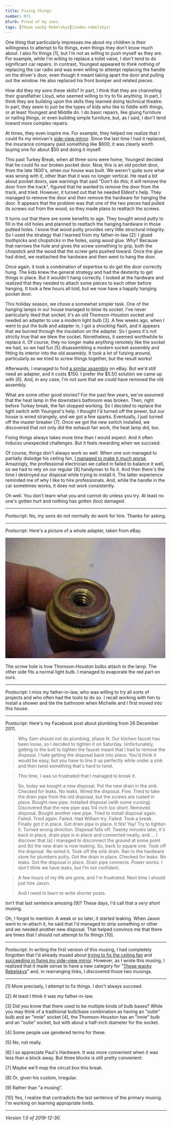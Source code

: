 ```yaml
---
title: Fixing things
number: 971
blurb: Proud of my sons.
tags: [Those wacky Rebelskys](index-rebelskys)
---
```

One thing that particularly impresses me about my children is their
willingness to attempt to fix things, even things they don't know
much about.  I also fix things [1], but I'm not as willing to push
myself as they are.  For example, while I'm willing to replace a
toilet valve, I don't tend to do significant car repairs.  In
contrast, Youngest appeared to think nothing of replacing the car
radio and was even willing to attempt replacing the handle on the
driver's door, even though it meant taking apart the door and pulling
out the window.  He also replaced his front bumper and related
pieces.

How did they my sons these skills?  In part, I think that they are
channeling their grandfather Lloyd, who seemed willing to try to
fix anything.  In part, I think they are building upon the skills
they learned doing technical theatre.  In part, they seem to just
be the types of kids who like to fiddle with things, or at least
Youngest and Middle do.  I do basic repairs, like gluing furniture
or nailing things, or even building simple furniture, but, as I 
said, I don't tend toward more complex repairs.

At times, they even inspire me.  For example, they helped me realize
that I could fix my minivan's [side-view mirror](side-view-mirror).
Since the last time I had it replaced, the insurance company paid
something like $600, it was clearly worth buying one for about $50
and doing it myself.

This past Turkey Break, when all three sons were home, Youngest
decided that he could fix our broken pocket door.  Now, this is an
*old* pocket door, from the late 1800's, when our house was built.
We weren't quite sure what was wrong with it, other than that it
was no longer vertical.  He read a bit about pocket doors, saw
warnings that said "Don't do *this*; it will remove the door from
the track", figured that he wanted to remove the door from the
track, and tried.  However, it turned out that he needed Eldest's
help.  They managed to remove the door and then remove the hardware
for hanging the door.  It appears that the problem was that one of
the two pieces had pulled its screws out from the wood, so they
made plans to reattach the screws.

It turns out that there are some benefits to age.  They bought wood
putty to fill in the old holes and planned to reattach the hanging
hardware in those puttied holes.  I know that wood putty provides
very little structural integrity.  So I used the strategy that I
learned from my father-in-law [2]: I glued toothpicks and chopsticks
in the holes, using wood glue.  Why?  Because that narrows the hole
and gives the screw something to grip, both the chopstick and the
wood that the screw gets pushed toward.  Once the glue had dried,
we reattached the hardware and then went to hang the door.

Once again, it took a combination of expertise to do get the door
correctly hung.  The kids knew the general strategy and had the
dexterity to get things in place.  But it wouldn't hang correctly.
I looked at the hardware and realized that they needed to attach
some pieces to each other before hanging.  It took a few hours all
told, but we now have a happily hanging pocket door.

This holiday season, we chose a somewhat simpler task.  One of the
hanging lamps in our house managed to blow its socket.  I've never
particularly liked that socket; it's an old Thomson-Houston socket
and needed an adapter to use a modern light bulb [3].  A few weeks ago,
when I went to put the bulb and adapter in, I got a shocking flash,
and it appears that we burned through the insulation on the adapter.
So I guess it's not strictly true that we blew the socket.  Nonetheless,
it seemed worthwhile to replace it.  Of course, they no longer make
anything remotely like the socket we had, so we had fun [5]
disassembling a modern socket assembly and fitting its interior
into the old assembly.  It took a lot of futzing around, particularly
as we tried to screw things together, but the result works!

Afterwards, I managed to find [a similar
assembly](https://www.ebay.com/itm/ANTIQUE-THOMSON-HOUSTON-PADDLE-SWITCH-SOCKET-1888-PATENT-SHADE-HOLDER/303415248658)
on eBay.  But we'd still need an adapter, and it costs $150.  I
prefer the $5.50 solution we came up with [6].  And, in any case, I'm
not sure that we could have removed the old assembly.

What are some other good stories?  For the past few years, we've
assumed that the heat lamp in the downstairs bathroom was broken.
Then, right before Turkey break, the fan stopped working.  So I
decided to replace the light switch with Youngest's help.  I thought
I'd turned off the power, but our house is wired strangely, and we
got a few sparks.  Eventually, I just turned off the master breaker
[7].  Once we got the new switch installed, we discovered that not
only did the exhaust fan work, the heat lamp did, too.

Fixing things always takes more time than I would expect.  And it often
induces unexpected challenges.  But it feels rewarding when we succeed.

Of course, things don't always work so well.  When one son managed
to partially dislodge his ceiling fan, [I managed to make it *much*
worse](ceiling-fan).  Amazingly, the professional electrician we
called in failed to balance it well, so we had to rely on our regular
[8] handyman to fix it.  And then there's the time I destroyed our
disposal while trying to install it.  The latter experience reminded
me of why I like to hire professionals.  And, while the handle in
the car sometimes works, it does not work consistently.

Oh well.  You don't learn what you and cannot do unless you try.
At least no one's gotten hurt and nothing has gotten (too) damaged.

---

Postscript: No, my sons do not normally do work for hire.  Thanks
for asking.

---

Postscript: Here's a picture of a whole adapter, taken from eBay.

<img src="images/lightbulb-adapter.jpg" alt="a metal object with a screw hold in the middle">  

The screw hole is how Thomson-Houston bulbs attach to the lamp.  The other
side fits a normal light bulb.  I managed to evaporate the red part on ours.

---

Postscript: I miss my father-in-law, who was willing to try all sorts
of projects and who often had the tools to do so.  I recall working with
him to install a shower and tile the bathroom when Michelle and I first
moved into this house.

---

Postscript: Here's my Facebook post about plumbing from 26 December
2011.

> Why Sam should not do plumbing, phase N. Our kitchen faucet has been loose, so I decided to tighten it on Saturday. Unfortunately, getting to the bolt to tighten the faucet meant that I had to remove the disposal. I hate getting the disposal back into place. You'd think it would be easy, but you have to line it up perfectly while under a sink and then twist something that's hard to twist.

> This time, I was so frustrated that I managed to break it.

> So, today we bought a new disposal. Put the new drain in the sink. Checked for leaks. No leaks. Wired the disposal. Fine. Tried to take the drain pipe from the old disposal, but the screws are rusted in place. Bought new pipe. Installed disposal (with some cursing). Discovered that the new pipe was 1/4 inch too short. Removed disposal. Bought another new pipe. Tried to install disposal again. Failed. Tried again. Failed. Had William try. Failed. Took a break. Finally got it in place. Got drain pipe in place. It fits! Yay! Try to tighten it. Turned wrong direction. Disposal falls off. Twenty minutes later, it's back in place, drain pipe is in place and connected neatly, and ... I discover that (a) I managed to disconnect the ground at some point and (b) the new drain is now leaking. So, back to square one. Took off the disposal. Re-wired it. Took off the sink drain. Ran to the hardware store for plumbers putty. Got the drain in place. Checked for leaks. No leaks. Got the disposal in place. Drain pipe connects. Power works. I don't think we have leaks, but I'm not confident.

> A few hours of my life are gone, and I'm frustrated. Next time I should just hire Jason.

> And I need to learn to write shorter posts.

Isn't that last sentence amusing [9]?  These days, I'd call that a *very short*
musing.

Oh, I forgot to mention:  A weak or so later, it started leaking.  When Jason
went to re-attach it, he said that I'd managed to strip something or other
and we needed another new disposal.  That helped convince me that there
are times that I should not attempt to fix things [10].

---

Postscript: In writing the first version of this musing, I had
completely forgotten that I'd already mused about [trying to fix
the ceiling fan](ceiling-fan) and [succeeding in fixing my side-view
mirror](side-view-mirror).  However, as I wrote this musing, I
realized that it made sense to have a new category for "[Those wacky
Rebelskys](index-rebelskys)" and, in rearranging links, I discovered
those two musings.

---

[1] More precisely, I attempt to fix things.  I don't always succeed.

[2] At least I think it was my father-in-law.

[3] Did you know that there used to be multiple kinds of bulb bases?  While
you may think of a traditional bulb/base combination as having an "outie"
bulb and an "innie" socket [4], the Thomson-Houston has an "innie" bulb and
an "outie" socket, but with about a half-inch diameter for the socket.

[4] Some people use gendered terms for these.

[5] No, not really.

[6] I so appreciate Paul's Hardware.  It was more convenient when it was 
less than a block away.  But three blocks is still pretty convenient.

[7] Maybe we'll map the circuit box this break.

[8] Or, given his custom, irregular.

[9] Rather than "a musing".

[10] Yes, I realize that contradicts the last sentence of the primary
musing.  I'm working on learning appropriate limits.

---

*Version 1.0 of 2019-12-30.*

